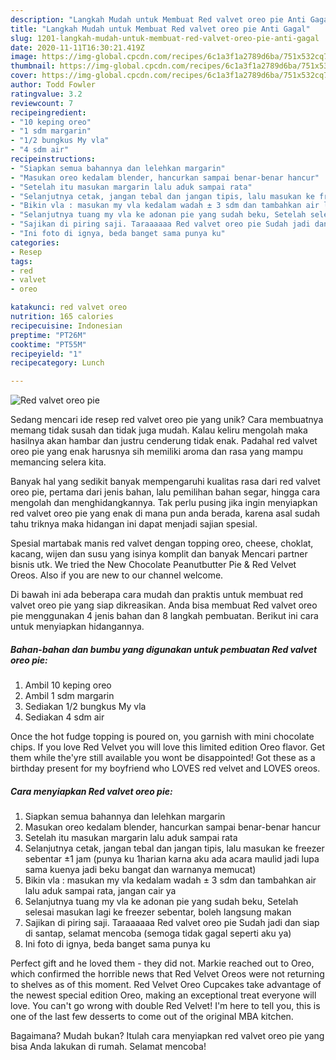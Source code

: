 ```yaml
---
description: "Langkah Mudah untuk Membuat Red valvet oreo pie Anti Gagal"
title: "Langkah Mudah untuk Membuat Red valvet oreo pie Anti Gagal"
slug: 1201-langkah-mudah-untuk-membuat-red-valvet-oreo-pie-anti-gagal
date: 2020-11-11T16:30:21.419Z
image: https://img-global.cpcdn.com/recipes/6c1a3f1a2789d6ba/751x532cq70/red-valvet-oreo-pie-foto-resep-utama.jpg
thumbnail: https://img-global.cpcdn.com/recipes/6c1a3f1a2789d6ba/751x532cq70/red-valvet-oreo-pie-foto-resep-utama.jpg
cover: https://img-global.cpcdn.com/recipes/6c1a3f1a2789d6ba/751x532cq70/red-valvet-oreo-pie-foto-resep-utama.jpg
author: Todd Fowler
ratingvalue: 3.2
reviewcount: 7
recipeingredient:
- "10 keping oreo"
- "1 sdm margarin"
- "1/2 bungkus My vla"
- "4 sdm air"
recipeinstructions:
- "Siapkan semua bahannya dan lelehkan margarin"
- "Masukan oreo kedalam blender, hancurkan sampai benar-benar hancur"
- "Setelah itu masukan margarin lalu aduk sampai rata"
- "Selanjutnya cetak, jangan tebal dan jangan tipis, lalu masukan ke freezer sebentar ±1 jam (punya ku 1harian karna aku ada acara maulid jadi lupa sama kuenya jadi beku bangat dan warnanya memucat)"
- "Bikin vla : masukan my vla kedalam wadah ± 3 sdm dan tambahkan air lalu aduk sampai rata, jangan cair ya"
- "Selanjutnya tuang my vla ke adonan pie yang sudah beku, Setelah selesai masukan lagi ke freezer sebentar, boleh langsung makan"
- "Sajikan di piring saji. Taraaaaaa Red valvet oreo pie Sudah jadi dan siap di santap, selamat mencoba (semoga tidak gagal seperti aku ya)"
- "Ini foto di ignya, beda banget sama punya ku"
categories:
- Resep
tags:
- red
- valvet
- oreo

katakunci: red valvet oreo 
nutrition: 165 calories
recipecuisine: Indonesian
preptime: "PT26M"
cooktime: "PT55M"
recipeyield: "1"
recipecategory: Lunch

---
```



![Red valvet oreo pie](https://img-global.cpcdn.com/recipes/6c1a3f1a2789d6ba/751x532cq70/red-valvet-oreo-pie-foto-resep-utama.jpg)

Sedang mencari ide resep red valvet oreo pie yang unik? Cara membuatnya memang tidak susah dan tidak juga mudah. Kalau keliru mengolah maka hasilnya akan hambar dan justru cenderung tidak enak. Padahal red valvet oreo pie yang enak harusnya sih memiliki aroma dan rasa yang mampu memancing selera kita.

Banyak hal yang sedikit banyak mempengaruhi kualitas rasa dari red valvet oreo pie, pertama dari jenis bahan, lalu pemilihan bahan segar, hingga cara mengolah dan menghidangkannya. Tak perlu pusing jika ingin menyiapkan red valvet oreo pie yang enak di mana pun anda berada, karena asal sudah tahu triknya maka hidangan ini dapat menjadi sajian spesial.

Spesial martabak manis red valvet dengan topping oreo, cheese, choklat, kacang, wijen dan susu yang isinya komplit dan banyak Mencari partner bisnis utk. We tried the New Chocolate Peanutbutter Pie &amp; Red Velvet Oreos. Also if you are new to our channel welcome.


Di bawah ini ada beberapa cara mudah dan praktis untuk membuat red valvet oreo pie yang siap dikreasikan. Anda bisa membuat Red valvet oreo pie menggunakan 4 jenis bahan dan 8 langkah pembuatan. Berikut ini cara untuk menyiapkan hidangannya.

<!--inarticleads1-->

##### Bahan-bahan dan bumbu yang digunakan untuk pembuatan Red valvet oreo pie:

1. Ambil 10 keping oreo
1. Ambil 1 sdm margarin
1. Sediakan 1/2 bungkus My vla
1. Sediakan 4 sdm air


Once the hot fudge topping is poured on, you garnish with mini chocolate chips. If you love Red Velvet you will love this limited edition Oreo flavor. Get them while the&#39;yre still available you wont be disappointed! Got these as a birthday present for my boyfriend who LOVES red velvet and LOVES oreos. 

<!--inarticleads2-->

##### Cara menyiapkan Red valvet oreo pie:

1. Siapkan semua bahannya dan lelehkan margarin
1. Masukan oreo kedalam blender, hancurkan sampai benar-benar hancur
1. Setelah itu masukan margarin lalu aduk sampai rata
1. Selanjutnya cetak, jangan tebal dan jangan tipis, lalu masukan ke freezer sebentar ±1 jam (punya ku 1harian karna aku ada acara maulid jadi lupa sama kuenya jadi beku bangat dan warnanya memucat)
1. Bikin vla : masukan my vla kedalam wadah ± 3 sdm dan tambahkan air lalu aduk sampai rata, jangan cair ya
1. Selanjutnya tuang my vla ke adonan pie yang sudah beku, Setelah selesai masukan lagi ke freezer sebentar, boleh langsung makan
1. Sajikan di piring saji. Taraaaaaa Red valvet oreo pie Sudah jadi dan siap di santap, selamat mencoba (semoga tidak gagal seperti aku ya)
1. Ini foto di ignya, beda banget sama punya ku


Perfect gift and he loved them - they did not. Markie reached out to Oreo, which confirmed the horrible news that Red Velvet Oreos were not returning to shelves as of this moment. Red Velvet Oreo Cupcakes take advantage of the newest special edition Oreo, making an exceptional treat everyone will love. You can&#39;t go wrong with double Red Velvet! I&#39;m here to tell you, this is one of the last few desserts to come out of the original MBA kitchen. 

Bagaimana? Mudah bukan? Itulah cara menyiapkan red valvet oreo pie yang bisa Anda lakukan di rumah. Selamat mencoba!
